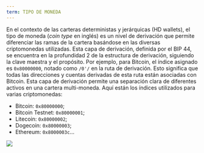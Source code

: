 ```yaml
---
term: TIPO DE MONEDA
---
```


En el contexto de las carteras deterministas y jerárquicas (HD wallets), el tipo de moneda (*coin type* en inglés) es un nivel de derivación que permite diferenciar las ramas de la cartera basándose en las diversas criptomonedas utilizadas. Esta capa de derivación, definida por el BIP 44, se encuentra en la profundidad 2 de la estructura de derivación, siguiendo la clave maestra y el propósito. Por ejemplo, para Bitcoin, el índice asignado es `0x80000000`, notado como `/0'/` en la ruta de derivación. Esto significa que todas las direcciones y cuentas derivadas de esta ruta están asociadas con Bitcoin. Esta capa de derivación permite una separación clara de diferentes activos en una cartera multi-moneda. Aquí están los índices utilizados para varias criptomonedas:
* Bitcoin: `0x80000000`;
* Bitcoin Testnet: `0x80000001`;
* Litecoin: `0x80000002`;
* Dogecoin: `0x80000003`;
* Ethereum: `0x8000003c`...

![](../../dictionnaire/assets/21.png)